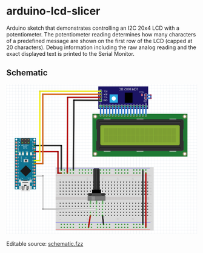 # arduino-lcd-slicer
Arduino sketch that demonstrates controlling an I2C 20x4 LCD with a potentiometer. The potentiometer reading determines how many characters of a predefined message are shown on the first row of the LCD (capped at 20 characters). Debug information including the raw analog reading and the exact displayed text is printed to the Serial Monitor.

## Schematic
![LCD Slicer Schematic](docs/lcd_pot_schematic.png)

Editable source: [schematic.fzz](docs/lcd_pot_schematic.fzz)
